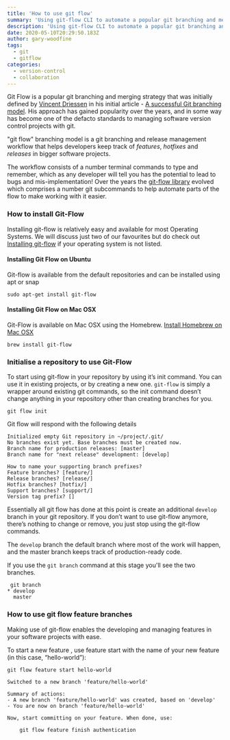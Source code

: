 ```yaml
---
title: 'How to use git flow'
summary: 'Using git-flow CLI to automate a popular git branching and merging strategy .'
description: 'Using git-flow CLI to automate a popular git branching and merging strategy'
date: 2020-05-10T20:29:50.183Z
author: gary-woodfine
tags:
  - git
  - gitflow
categories:
  - version-control
  - collaboration
---
```


Git Flow is a popular git branching and merging strategy that was initially defined by 
[Vincent Driessen](https://nvie.com/about/) in his initial article - [A successful Git branching model](https://nvie.com/posts/a-successful-git-branching-model/).
His approach has gained popularity over the years, and in some way has become one of the defacto standards to managing
software version control projects with git.

"git flow" branching model is a git branching and release management workflow that helps developers keep track of 
*features*, *hotfixes* and *releases* in bigger software projects.

The workflow consists of a number terminal commands to type and remember,  which as any developer will tell you has the
potential to lead to bugs and mis-implementation! Over the years the [git-flow library](https://github.com/nvie/gitflow) evolved 
which comprises a number git subcommands to help automate parts of the flow to make working with it easier.

### How to install Git-Flow

Installing git-flow is relatively easy and available for most Operating Systems.  We will discuss just two of our favourites
but do check out [Installing git-flow](https://github.com/nvie/gitflow/wiki/Installation) if your operating system is not listed.

#### Installing Git Flow on Ubuntu

Git-flow is available from the default repositories and can be installed using apt or snap

```shell script
sudo apt-get install git-flow
```

#### Installing Git Flow on Mac OSX
Git-Flow is available on Mac OSX using the Homebrew.  [Install Homebrew on Mac OSX](https://garywoodfine.com/install-homebrew-mac/)

```shell script
brew install git-flow
```

### Initialise a repository to use Git-Flow
To start using git-flow in your repository by using it’s init command. You can use it in existing projects, or by 
creating a new one.  `git-flow` is simply a wrapper around existing git commands, so the init command doesn’t change anything in your repository 
                     other than creating branches for you. 

```shell script
git flow init
```
 Git flow will respond with the following details

```shell script
Initialized empty Git repository in ~/project/.git/
No branches exist yet. Base branches must be created now.
Branch name for production releases: [master]
Branch name for "next release" development: [develop]

How to name your supporting branch prefixes?
Feature branches? [feature/]
Release branches? [release/]
Hotfix branches? [hotfix/]
Support branches? [support/]
Version tag prefix? []
```
Essentially all git flow has done at this point is create an additional `develop` branch in your git repository. If you 
don’t want to use git-flow anymore, there’s nothing to change or remove, you just stop using the git-flow commands.

The `develop` branch the default branch where most of the work will happen, and the master branch keeps track of 
production-ready code.

If you use the `git branch` command at this stage you'll see the two branches.

```shell script
 git branch
* develop
  master
```

### How to use git flow feature branches

Making use of git-flow enables the developing and managing features in your software projects with ease.

 To start a new feature , use feature start with the name of your new feature (in this case, “hello-world”):
 
 ```shell script
 git flow feature start hello-world

Switched to a new branch 'feature/hello-world'

Summary of actions:
- A new branch 'feature/hello-world' was created, based on 'develop'
- You are now on branch 'feature/hello-world'

Now, start committing on your feature. When done, use:

     git flow feature finish authentication
```

